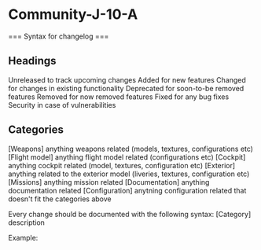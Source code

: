 # Community-J-10-A

=== Syntax for changelog ===

Headings
--------
Unreleased			to track upcoming changes
Added				for new features
Changed				for changes in existing functionality
Deprecated			for soon-to-be removed features
Removed				for now removed features
Fixed				for any bug fixes
Security			in case of vulnerabilities

Categories
----------
[Weapons]			anything weapons related (models, textures, configurations etc)
[Flight model]		anything flight model related (configurations etc)
[Cockpit]			anything cockpit related (model, textures, configuration etc)
[Exterior]			anything related to the exterior model (liveries, textures, configuration etc)
[Missions]			anything mission related
[Documentation]		anything documentation related
[Configuration]		anytning configuration related that doesn't fit the categories above

Every change should be documented with the following syntax:
[Category] <Heading> description 

Example:
